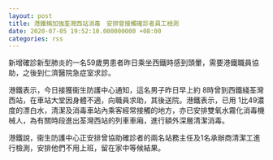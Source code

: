 ```yaml
---
layout: post
title: 港鐵稱加強荃灣西站消毒　安排曾接觸確診者員工檢測
date: 2020-07-05 19:52:10.000000000 +08:00
categories: rss
---
```


新增確診新型肺炎的一名59歲男患者昨日乘坐西鐵時感到頭暈，需要港鐵職員協助，之後到仁濟醫院急症室求診。

港鐵表示，今日接獲衞生防護中心通知，這名男子昨日早上約 8時曾到西鐵綫荃灣西站，在車站大堂因身體不適，向職員求助，其後送院。港鐵表示，已用 1比49濃度的漂白水，清潔及消毒車站內乘客經常接觸的地方，亦已安排雙氧水霧化消毒機械人，為有關時段進出荃灣西站的列車車廂，進行額外深層清潔消毒。

港鐵說，衞生防護中心正安排曾協助確診者的兩名站務主任及1名承辦商清潔工進行檢測，安排他們不用上班，留在家中等候結果。
